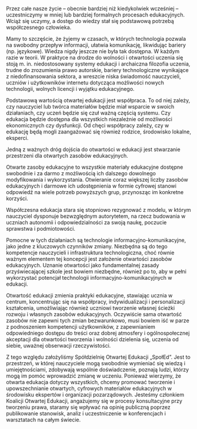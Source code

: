 Przez całe nasze życie – obecnie bardziej niż kiedykolwiek wcześniej – uczestniczymy w mniej lub bardziej formalnych procesach edukacyjnych. Wciąż się uczymy, a dostęp do wiedzy stał się podstawową potrzebą współczesnego człowieka.

Mamy to szczęście, że żyjemy w czasach, w których technologia pozwala na swobodny przepływ informacji, ułatwia komunikację, likwidując bariery (np. językowe). Wiedza nigdy jeszcze nie była tak dostępna. W każdym razie w teorii.
W praktyce na drodze do wolności i otwartości uczenia się stoją m. in. niedostosowany systemy edukacji i archaiczna filozofia uczenia, trudne do zrozumienia prawo autorskie, bariery technologiczne wynikające z niedofinansowania sektora, a wreszcie niska świadomość nauczycieli, uczniów i użytkowników internetu dotycząca możliwości nowych technologii, wolnych licencji i wyjątku edukacyjnego.

Podstawową wartością otwartej edukacji jest współpraca. To od niej zależy, czy nauczyciel lub twórca materiałów będzie miał wsparcie w swoich działaniach, czy uczeń będzie się czuł ważną częścią systemu. Czy edukacja będzie dostępna dla wszystkich niezależnie od możliwości ekonomicznych czy dysfunkcji. Od chęci współpracy zależy, czy w edukację będą mogli zaangażować się również rodzice, środowisko lokalne, eksperci.

Jedną z ważnych dróg dojścia do otwartości w edukacji jest stwarzanie przestrzeni dla otwartych zasobów edukacyjnych.

Otwarte zasoby edukacyjne to wszystkie materiały edukacyjne dostępne swobodnie i za darmo z możliwością ich dalszego dowolnego modyfikowania i wykorzystania. Otwieranie coraz większej liczby zasobów edukacyjnych i darmowe ich udostępnienia w formie cyfrowej stanowi odpowiedź na wiele potrzeb powyższych grup, przynosząc im konkretne korzyści.

Współczesna edukacja stara się stopniowo rezygnować z modelu, w którym nauczyciel dysponuje bezwzględnym autorytetem, na rzecz budowania w uczniach autonomii i odpowiedzialności za swoją naukę, poczucie sprawstwa i podmiotowości.

Pomocne w tych działaniach są technologie informacyjno-komunikacyjne, jako jedne z kluczowych czynników zmiany. Niezbędna są do tego kompetencje nauczycieli i infrastruktura technologiczna, choć równie ważnym elementem tej koncepcji jest założenie otwartości zasobów edukacyjnych. Uznanie otwartości jako fundamentalnej zasady przyświecającej szkole jest bowiem niezbędne, również po to, aby w pełni wykorzystać potencjał technologii informacyjno-komunikacyjnych w edukacji.

Otwartość edukacji zmienia praktyki edukacyjne, stawiając ucznia w centrum, koncentrując się na współpracy, indywidualizacji i personalizacji kształcenia, umożliwiając również uczniowi tworzenie własnej ścieżki rozwoju i własnych zasobów edukacyjnych. Oczywiście sama otwartość zasobów nie zapewni tych zmian bezwarunkowo, musi bowiem iść w parze z podnoszeniem kompetencji użytkowników, z zapewnianiem odpowiedniego dostępu do treści oraz dobrej atmosfery i ogólnospołecznej akceptacji dla otwartości tworzenia i wolności dzielenia się, uczenia od siebie, uważnej obserwacji rzeczywistości.

Z tego względu założyliśmy Spółdzielnię Otwartej Edukacji „SpołEd”. Jest to przestrzeń, w której nauczyciele mogą swobodnie wymieniać się wiedzą i umiejętnościami, zdobywają wspólnie doświadczenie, poznają ludzi, którzy mogą im pomóc wprowadzić zmianę w uczeniu.
Ponieważ wierzymy, że otwarta edukacja dotyczy wszystkich, chcemy promować tworzenie i upowszechnianie otwartych, cyfrowych materiałów edukacyjnych w środowisku ekspertów i organizacji pozarządowych. Jesteśmy członkiem Koalicji Otwartej Edukacji, angażujemy się w procesy konsultacyjne przy tworzeniu prawa, staramy się wpływać na opinię publiczną poprzez publikowanie stanowisk, analiz i uczestniczenie w konferencjach i warsztatach na całym świecie.
